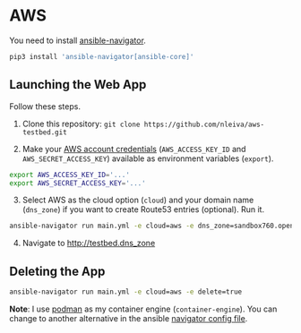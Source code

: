 # AWS

You need to install [ansible-navigator](https://github.com/ansible/ansible-navigator#installing).

```bash
pip3 install 'ansible-navigator[ansible-core]'
```

## Launching the Web App

Follow these steps.

1. Clone this repository: `git clone https://github.com/nleiva/aws-testbed.git`

2. Make your [AWS account credentials](https://docs.aws.amazon.com/general/latest/gr/aws-sec-cred-types.html#access-keys-and-secret-access-keys) (`AWS_ACCESS_KEY_ID` and `AWS_SECRET_ACCESS_KEY`) available as environment variables (`export`).

```bash
export AWS_ACCESS_KEY_ID='...'
export AWS_SECRET_ACCESS_KEY='...'
```

3. Select AWS as the cloud option (`cloud`) and your domain name (`dns_zone`) if you want to create Route53 entries (optional). Run it.

```bash
ansible-navigator run main.yml -e cloud=aws -e dns_zone=sandbox760.opentlc.com
```

4. Navigate to http://testbed.dns_zone

## Deleting the App

```bash
ansible-navigator run main.yml -e cloud=aws -e delete=true
```

**Note**: I use [podman](https://podman.io/) as my container engine (`container-engine`). You can change to another alternative in the ansible [navigator config file](ansible-navigator.yml).

